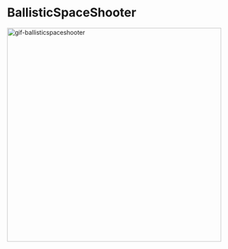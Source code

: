 # BallisticSpaceShooter
 
<img src="https://i.ibb.co/1Q3ZzT8/gif-ballisticspaceshooter.gif" width="500" height="auto" alt="gif-ballisticspaceshooter" border="0">
